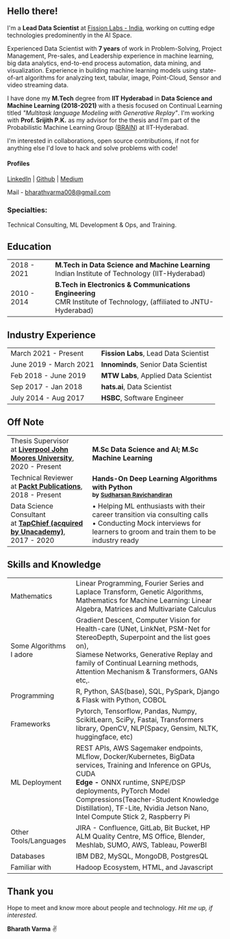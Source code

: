 ## Hello there!


I'm a **Lead Data Scientist** at [Fission Labs - India](https://www.fissionlabs.com/), working on cutting edge technologies predominently in the AI Space.

Experienced Data Scientist with **7 years** of work in Problem-Solving, Project Management, Pre-sales, and Leadership experience in machine learning, big data analytics, end-to-end process automation, data mining, and visualization. Experience in building machine learning models using state-of-art algorithms for analyzing text, tabular, image, Point-Cloud, Sensor and video streaming data.

I have done my **M.Tech** degree from **IIT Hyderabad** in **Data Science and Machine Learning (2018-2021)** with a thesis focused on Continual Learning titled _"Multitask language Modeling with Generative Replay"_. I'm working with **Prof. Srijith P.K.** as my advisor for the thesis and I'm part of the Probabilistic Machine Learning Group ([BRAIN](https://sites.google.com/view/brainiith/home)) at IIT-Hyderabad.

I'm interested in collaborations, open source contributions, if not for anything else I'd love to hack and solve problems with code!


#### Profiles
[LinkedIn](https://www.linkedin.com/in/bharathvarma/)  |  [Github](https://github.com/bharathvarma008)  |  [Medium](https://medium.com/@bharathvarma)

Mail - bharathvarma008@gmail.com

### Specialties:

Technical Consulting, ML Development & Ops, and Training.


## <i class="fa fa-chevron-right"></i> Education
<table class="table table-hover">
  <tr>
    <td class="col-md-3">2018 - 2021</td>
    <td>
        <strong>M.Tech in Data Science and Machine Learning</strong>
        <br>
      Indian Institute of Technology (IIT-Hyderabad)
    </td>
  </tr>
  <tr>
    <td class="col-md-3">2010 - 2014</td>
    <td>
        <strong>B.Tech in Electronics & Communications Engineering</strong>
        <br>
      CMR Institute of Technology, (affiliated to JNTU-Hyderabad)
    </td>
  </tr>
</table>


## <i class="fa fa-chevron-right"></i> Industry Experience

<table class="table table-hover">
<tr>
  <td class='col-md-3'>March 2021 - Present</td>
  <td><strong>Fission Labs</strong>, Lead Data Scientist</td>
</tr>
<tr>
  <td class='col-md-3'>June 2019 - March 2021</td>
  <td><strong>Innominds</strong>, Senior Data Scientist</td>
</tr>
<tr>
  <td class='col-md-3'>Feb 2018 - June 2019</td>
  <td><strong>MTW Labs</strong>, Applied Data Scientist</td>
</tr>
<tr>
  <td class='col-md-3'>Sep 2017 - Jan 2018</td>
  <td><strong>hats.ai</strong>, Data Scientist</td>
</tr>
<tr>
  <td class='col-md-3'>July 2014 - Aug 2017</td>
  <td><strong>HSBC</strong>, Software Engineer</td>
</tr>
</table>


## <i class="fa fa-chevron-right"></i> Off Note

<table class="table table-hover">

<tr>
<td class="col-md-3">Thesis Supervisor<br>at <b><a href="https://www.ljmu.ac.uk/">Liverpool John Moores University</a></b>,<br> 2020 - Present</td>
<td>
  <strong>M.Sc Data Science and AI; M.Sc Machine Learning</strong>
</td>
</tr>

<tr>
<td class="col-md-3">Technical Reviewer<br>at <b><a href="https://www.packtpub.com/">Packt Publications</a></b>,<br> 2018 - Present</td>
<td>
  <strong>Hands-On Deep Learning Algorithms with Python</strong>
  <br>
  <small><b>by <a href="https://www.packtpub.com/authors/sudharsan-ravichandiran">Sudharsan Ravichandiran</a></b></small>
</td>
</tr>

<tr>
<td class="col-md-3">Data Science Consultant<br>at <b><a href="https://www.tapchief.com/">TapChief (acquired by Unacademy)</a></b>,<br> 2017 - 2020</td>
<td>
  • Helping ML enthusiasts with their career transition via consulting calls <br>
  • Conducting Mock interviews for learners to groom and train them to be industry ready <br>
</td>
</tr>
</table>


## <i class="fa fa-chevron-right"></i> Skills and Knowledge

<table class="table table-hover">
<tr>
  <td class='col-md-2'>Mathematics</td>
  <td markdown="1">
Linear Programming, Fourier Series and Laplace Transform, Genetic Algorithms, Mathematics for Machine Learning: Linear Algebra, Matrices and Multivariate Calculus
  </td>
</tr>
<tr>
  <td class='col-md-2'>Some Algorithms I adore</td>
  <td markdown="1">
Gradient Descent, Computer Vision for Health-care (UNet, LinkNet, PSM-Net for StereoDepth, Superpoint and the list goes on),<br>
Siamese Networks, Generative Replay and family of Continual Learning methods, Attention Mechanism & Transformers, GANs etc,.
  </td>
</tr>
<tr>
  <td class='col-md-2'>Programming</td>
  <td markdown="1">R, Python, SAS(base), SQL, PySpark, Django & Flask with Python, COBOL
  </td>
</tr>
<tr>
  <td class='col-md-2'>Frameworks</td>
  <td markdown="1">Pytorch, Tensorflow, Pandas, Numpy, ScikitLearn, SciPy, Fastai, Transformers library, OpenCV, NLP(Spacy, Gensim, NLTK, huggingface, etc)
  </td>
</tr>
<tr>
  <td class='col-md-2'>ML Deployment</td>
  <td markdown="1">REST APIs, AWS Sagemaker endpoints, MLflow, Docker/Kubernetes, BigData services, Training and Inference on GPUs, CUDA<br>
<strong>Edge - </strong> ONNX runtime, SNPE/DSP deployments, PyTorch Model Compressions(Teacher-Student Knowledge Distillation), TF-Lite, Nvidia Jetson Nano, Intel Compute Stick 2, Raspberry Pi
  </td>
</tr>
<tr>
  <td class='col-md-2'>Other Tools/Languages</td>
  <td markdown="1">JIRA - Confluence, GitLab, Bit Bucket, HP ALM Quality Centre, MS Office, Blender, Meshlab, SUMO, AWS, Tableau, PowerBI
  </td>
</tr>
<tr>
  <td class='col-md-2'>Databases</td>
  <td markdown="1">
IBM DB2, MySQL, MongoDB, PostgresQL
  </td>
</tr>
<tr>
  <td class='col-md-2'>Familiar with</td>
  <td markdown="1">Hadoop Ecosystem, HTML, and Javascript
  </td>
</tr>
</table>



## Thank you 

   Hope to meet and know more about people and technology. _Hit me up, if interested_.

**Bharath Varma** ✌
